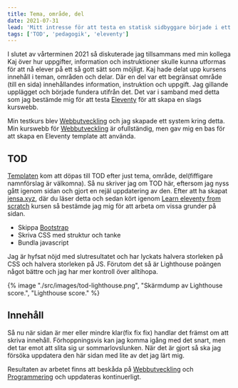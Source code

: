 ```yaml
---
title: Tema, område, del
date: 2021-07-31
lead: 'Mitt intresse för att testa en statisk sidbyggare började i ett projekt kallat Tema, område, del. Detta efter samtal med en kollega.'
tags: ['TOD', 'pedagogik', 'eleventy']
---
```


I slutet av vårterminen 2021 så diskuterade jag tillsammans med min kollega Kaj över hur uppgifter, information och instruktioner skulle kunna utformas för att nå elever på ett så gott sätt som möjligt.
Kaj hade delat upp kursens innehåll i teman, områden och delar. Där en del var ett begränsat område (till en sida) innehållandes information, instruktion och uppgift. Jag gillande upplägget och började fundera utifrån det.
Det var i samband med detta som jag bestämde mig för att testa [Eleventy](https://www.11ty.dev/) för att skapa en slags kurswebb.

Min testkurs blev [Webbutveckling](https://www.skolverket.se/undervisning/gymnasieskolan/laroplan-program-och-amnen-i-gymnasieskolan/gymnasieprogrammen/amne?url=1530314731%2Fsyllabuscw%2Fjsp%2Fsubject.htm%3FsubjectCode%3DWEU%26tos%3Dgy&sv.url=12.5dfee44715d35a5cdfa92a3) och jag skapade ett system kring detta. Min kurswebb för [Webbutveckling](https://keen-jones-305b5d.netlify.app/) är ofullständig, men gav mig en bas för att skapa en Eleventy template att använda.

## TOD

[Templaten](https://github.com/jensnti/tod) kom att döpas till TOD efter just tema, område, del(fiffigare namnförslag är välkomna). Så nu skriver jag om TOD här, eftersom jag nyss gått igenom sidan och gjort en rejäl uppdatering av den. Efter att ha skapat [jensa.xyz](https://www.jensa.xyz), där du läser detta och sedan kört igenom [Learn eleventy from scratch](/posts/learn-eleventy-from-scratch/) kursen så bestämde jag mig för att arbeta om vissa grunder på sidan.

-   Skippa [Bootstrap](https://getbootstrap.com/)
-   Skriva CSS med struktur och tanke
-   Bundla javascript

Jag är hyfsat nöjd med slutresultatet och har lyckats halvera storleken på CSS och halvera storleken på JS. Förutom det så är Lighthouse poängen något bättre och jag har mer kontroll över alltihopa.

{% image "./src/images/tod-lighthouse.png", "Skärmdump av Lighthouse score.", "Lighthouse score." %}

## Innehåll

Så nu när sidan är mer eller mindre klar(fix fix fix) handlar det främst om att skriva innehåll. Förhoppningsvis kan jag komma igång med det snart, men det tar emot att slita sig ur sommarlovslunken.
När det är gjort så ska jag försöka uppdatera den här sidan med lite av det jag lärt mig.

Resultaten av arbetet finns att beskåda på [Webbutveckling](https://webbutveckling.jensa.xyz) och [Programmering](https://programmering.jensa.xyz) och uppdateras kontinuerligt.
